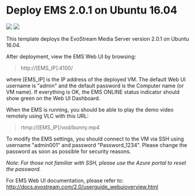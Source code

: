 # Deploy EMS 2.0.1 on Ubuntu 16.04

<a href="https://portal.azure.com/#create/Microsoft.Template/uri/https%3A%2F%2Fraw.githubusercontent.com%2FEvoStream%2Fevostream_addons%2Fmaster%2Fazure_templates%2Fems201_ubuntu1604%2Fazuredeploy.json" target="_blank"><img src="http://azuredeploy.net/deploybutton.png"/></a>
<a href="http://armviz.io/#/?load=https%3A%2F%2Fraw.githubusercontent.com%2FEvoStream%2Fevostream_addons%2Fmaster%2Fazure_templates%2Fems201_ubuntu1604%2Fazuredeploy.json" target="_blank">
    <img src="http://armviz.io/visualizebutton.png"/>
</a>

This template deploys the EvoStream Media Server version 2.0.1 on Ubuntu 16.04.

After deployment, view the EMS Web UI by browsing:
> http://[EMS_IP]:4100/

where [EMS_IP] is the IP address of the deployed VM. The default Web UI username is "admin" and the default password is the Computer name (or VM name). If everything is OK, the EMS ONLINE status indicator should show green on the Web UI Dashboard.

When the EMS is running, you should be able to play the demo video remotely using VLC with this URL:
> rtmp://[EMS_IP]/vod/bunny.mp4

To modify the EMS settings, you should connect to the VM via SSH using username "admin001" and password "Password_1234". Please change the password as soon as possible for security reasons.

_Note: For those not familiar with SSH, please use the Azure portal to reset the password._

For EMS Web UI documentation, please refer to:
http://docs.evostream.com/2.0/userguide_webuioverview.html
